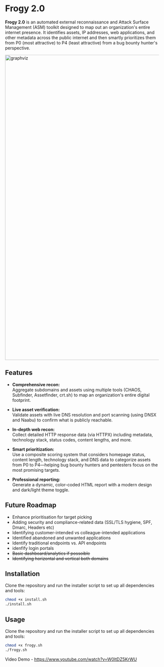 # Frogy 2.0

**Frogy 2.0** is an automated external reconnaissance and Attack Surface Management (ASM) toolkit designed to map out an organization's entire internet presence. It identifies assets, IP addresses, web applications, and other metadata across the public internet and then smartly prioritizes them from P0 (most attractive) to P4 (least attractive) from a bug bounty hunter's perspective.

<img src="https://chintangurjar.com/images/frogyasm.png" alt="graphviz" width="700" height="1000"/>

## Features

- **Comprehensive recon:**  
  Aggregate subdomains and assets using multiple tools (CHAOS, Subfinder, Assetfinder, crt.sh) to map an organization's entire digital footprint.
  
- **Live asset verification:**  
  Validate assets with live DNS resolution and port scanning (using DNSX and Naabu) to confirm what is publicly reachable.
  
- **In-depth web recon:**  
  Collect detailed HTTP response data (via HTTPX) including metadata, technology stack, status codes, content lengths, and more.
  
- **Smart prioritization:**  
  Use a composite scoring system that considers homepage status, content length, technology stack, and DNS data to categorize assets from P0 to P4—helping bug bounty hunters and pentesters focus on the most promising targets.
  
- **Professional reporting:**  
  Generate a dynamic, color-coded HTML report with a modern design and dark/light theme toggle.

## Future Roadmap

- Enhance prioritisation for target picking
- Adding security and compliance-related data (SSL/TLS hygiene, SPF, Dmarc, Headers etc)
- Identifying customer-intended vs colleague-intended applications
- Identified abandoned and unwanted applications
- Identify traditional endpoints vs. API endpoints
- idenfify login portals
- ~~Basic dashboard/analytics if possoible~~
- ~~Identifying horizontal and vertical both domains~~

## Installation

Clone the repository and run the installer script to set up all dependencies and tools:

```bash
chmod +x install.sh
./install.sh
```
## Usage

Clone the repository and run the installer script to set up all dependencies and tools:

```bash
chmod +x frogy.sh
./frogy.sh
```

Video Demo - https://www.youtube.com/watch?v=W0ltDZ5KrWU
